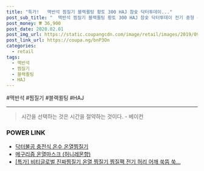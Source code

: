 ```yaml
--- 
title: "특가!   맥반석 찜질기 블랙퀼팅 황토 300 HAJ 참숯 닥터투데이..." 
post_sub_title: "  맥반석 찜질기 블랙퀼팅 황토 300 HAJ 참숯 닥터투데이 전기 중형 온열 옥" 
post_money: ₩ 36,900 
post_date: 2020.02.01 
post_img_url: https://static.coupangcdn.com/image/retail/images/2019/09/09/21/7/c80c9b59-4111-4887-ba88-941fdce5fbc2.jpg 
post_link_url: https://coupa.ng/bnP3On 
categories: 
  - retail 
tags: 
  - 맥반석 
  - 찜질기 
  - 블랙퀼팅 
  - HAJ 
--- 
```

  #맥반석 #찜질기 #블랙퀼팅 #HAJ 
<hr> 

> 시간을 선택하는 것은 시간을 절약하는 것이다. - 베이컨 


### POWER LINK

* <a href="https://blog.naver.com/sakai111/221785424970" target="_blank">닥터불곰 충전식 온수 온열찜질기</a>
* <a href="https://blog.naver.com/fasyy4321/221789406912" target="_blank">메구리즘 온열마스크 (허니레몬향)</a>
* <a href="https://blog.naver.com/santokki14/221792212894" target="_blank">[특가] 비티글로벌 진짜찜질기 온열 찜질기 찜질팩 전기 허리 어깨 쑥뜸 쑥...</a>
